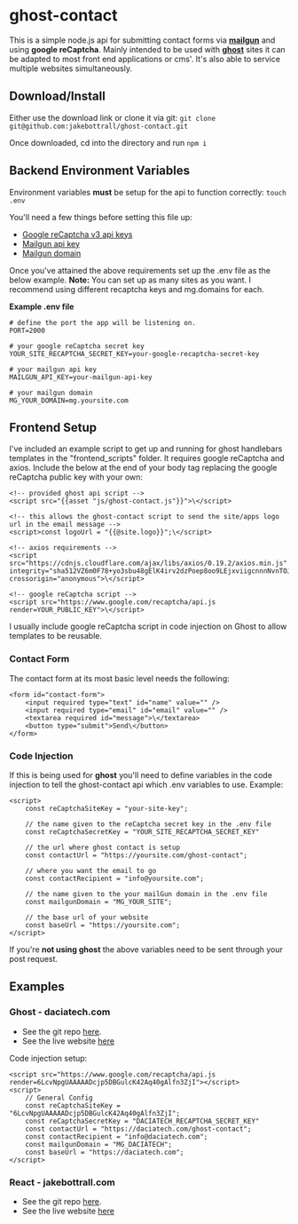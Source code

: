 # ghost-contact

This is a simple node.js api for submitting contact forms via **[mailgun](https://app.mailgun.com/)** and using **google reCaptcha**. Mainly intended to be used with **[ghost](https://ghost.org/)** sites it can be adapted to most front end applications or cms'. It's also able to service multiple websites simultaneously.

## Download/Install

Either use the download link or clone it via git:
`git clone git@github.com:jakebottrall/ghost-contact.git`

Once downloaded, cd into the directory and run `npm i`

## Backend Environment Variables

Environment variables **must** be setup for the api to function correctly:
`touch .env`

You'll need a few things before setting this file up:

- [Google reCaptcha v3 api keys](https://developers.google.com/recaptcha/docs/v3)
- [Mailgun api key](https://help.mailgun.com/hc/en-us/articles/203380100-Where-Can-I-Find-My-API-Key-and-SMTP-Credentials-)
- [Mailgun domain]()

Once you've attained the above requirements set up the .env file as the below example. **Note:** You can set up as many sites as you want. I recommend using different recaptcha keys and mg.domains for each.

**Example .env file**

    # define the port the app will be listening on.
    PORT=2000

    # your google reCaptcha secret key
    YOUR_SITE_RECAPTCHA_SECRET_KEY=your-google-recaptcha-secret-key

    # your mailgun api key
    MAILGUN_API_KEY=your-mailgun-api-key

    # your mailgun domain
    MG_YOUR_DOMAIN=mg.yoursite.com

## Frontend Setup

I've included an example script to get up and running for ghost handlebars templates in the "frontend_scripts" folder. It requires google reCaptcha and axios. Include the below at the end of your body tag replacing the google reCaptcha public key with your own:

    <!-- provided ghost api script -->
    <script src="{{asset "js/ghost-contact.js"}}">\</script>

    <!-- this allows the ghost-contact script to send the site/apps logo url in the email message -->
    <script>const logoUrl = "{{@site.logo}}";\</script>

    <!-- axios requirements -->
    <script src="https://cdnjs.cloudflare.com/ajax/libs/axios/0.19.2/axios.min.js" integrity="sha512VZ6m0F78+yo3sbu48gElK4irv2dzPoep8oo9LEjxviigcnnnNvnTOJRSrIhuFk68FMLOpNz+T77nNY89rnWDg==" crossorigin="anonymous">\</script>

    <!-- google reCaptcha script -->
    <script src="https://www.google.com/recaptcha/api.js render=YOUR_PUBLIC_KEY">\</script>

I usually include google reCaptcha script in code injection on Ghost to allow templates to be reusable.

### Contact Form

The contact form at its most basic level needs the following:

    <form id="contact-form">
        <input required type="text" id="name" value="" />
        <input required type="email" id="email" value="" />
        <textarea required id="message">\</textarea>
        <button type="submit">Send\</button>
    </form>

### Code Injection

If this is being used for **ghost** you'll need to define variables in the code injection to tell the ghost-contact api which .env variables to use. Example:

    <script>
        const reCaptchaSiteKey = "your-site-key";

        // the name given to the reCaptcha secret key in the .env file
        const reCaptchaSecretKey = "YOUR_SITE_RECAPTCHA_SECRET_KEY"

        // the url where ghost contact is setup
        const contactUrl = "https://yoursite.com/ghost-contact";

        // where you want the email to go
        const contactRecipient = "info@yoursite.com";

        // the name given to the your mailGun domain in the .env file
        const mailgunDomain = "MG_YOUR_SITE";

        // the base url of your website
        const baseUrl = "https://yoursite.com";
    </script>

If you're **not using ghost** the above variables need to be sent through your post request.

## **Examples**

### Ghost - daciatech.com

- See the git repo [here](https://github.com/jakebottrall/dacia-ghost-theme).
- See the live website [here](https://daciatech.com)

Code injection setup:

    <script src="https://www.google.com/recaptcha/api.js render=6LcvNpgUAAAAADcjp5DBGulcK42Aq40gAlfn3ZjI"></script>
    <script>
        // General Config
        const reCaptchaSiteKey = "6LcvNpgUAAAAADcjp5DBGulcK42Aq40gAlfn3ZjI";
        const reCaptchaSecretKey = "DACIATECH_RECAPTCHA_SECRET_KEY"
        const contactUrl = "https://daciatech.com/ghost-contact";
        const contactRecipient = "info@daciatech.com";
        const mailgunDomain = "MG_DACIATECH";
        const baseUrl = "https://daciatech.com";
    </script>

### React - jakebottrall.com

- See the git repo [here](https://github.com/jakebottrall/jbottrall).
- See the live website [here](https://jakebottrall.com)

